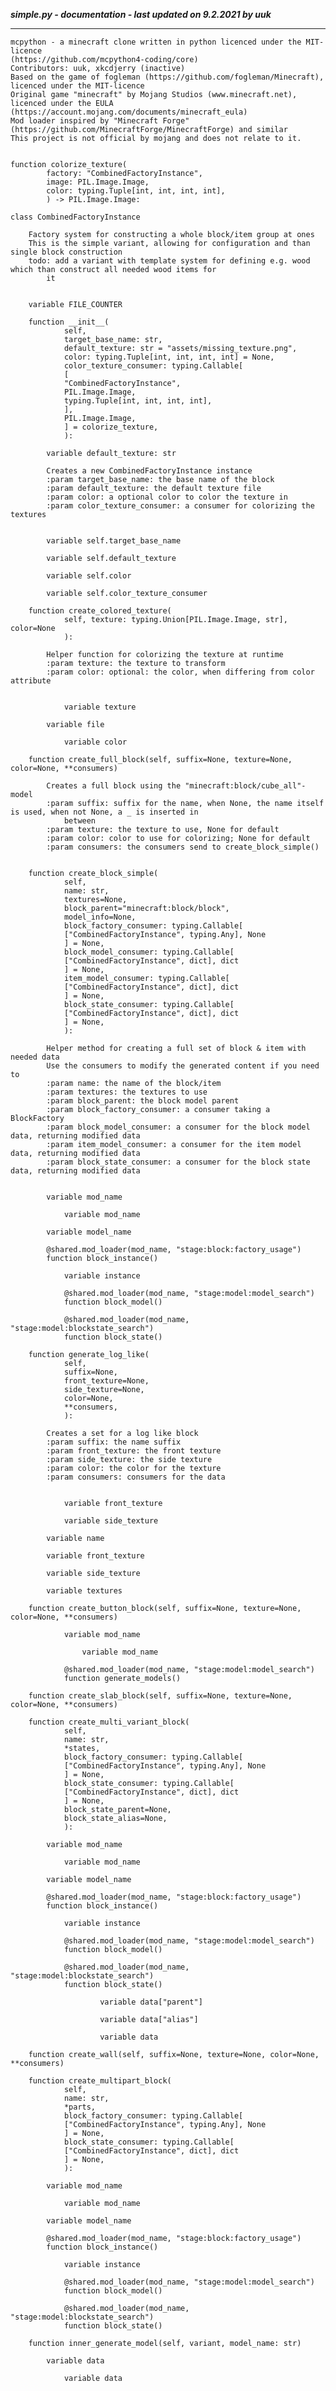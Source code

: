 ***simple.py - documentation - last updated on 9.2.2021 by uuk***
___

    mcpython - a minecraft clone written in python licenced under the MIT-licence 
    (https://github.com/mcpython4-coding/core)
    Contributors: uuk, xkcdjerry (inactive)
    Based on the game of fogleman (https://github.com/fogleman/Minecraft), licenced under the MIT-licence
    Original game "minecraft" by Mojang Studios (www.minecraft.net), licenced under the EULA
    (https://account.mojang.com/documents/minecraft_eula)
    Mod loader inspired by "Minecraft Forge" (https://github.com/MinecraftForge/MinecraftForge) and similar
    This project is not official by mojang and does not relate to it.


    function colorize_texture(
            factory: "CombinedFactoryInstance",
            image: PIL.Image.Image,
            color: typing.Tuple[int, int, int, int],
            ) -> PIL.Image.Image:

    class CombinedFactoryInstance
        
        Factory system for constructing a whole block/item group at ones
        This is the simple variant, allowing for configuration and than single block construction
        todo: add a variant with template system for defining e.g. wood which than construct all needed wood items for
            it


        variable FILE_COUNTER

        function __init__(
                self,
                target_base_name: str,
                default_texture: str = "assets/missing_texture.png",
                color: typing.Tuple[int, int, int, int] = None,
                color_texture_consumer: typing.Callable[
                [
                "CombinedFactoryInstance",
                PIL.Image.Image,
                typing.Tuple[int, int, int, int],
                ],
                PIL.Image.Image,
                ] = colorize_texture,
                ):

            variable default_texture: str
            
            Creates a new CombinedFactoryInstance instance
            :param target_base_name: the base name of the block
            :param default_texture: the default texture file
            :param color: a optional color to color the texture in
            :param color_texture_consumer: a consumer for colorizing the textures


            variable self.target_base_name

            variable self.default_texture

            variable self.color

            variable self.color_texture_consumer

        function create_colored_texture(
                self, texture: typing.Union[PIL.Image.Image, str], color=None
                ):
            
            Helper function for colorizing the texture at runtime
            :param texture: the texture to transform
            :param color: optional: the color, when differing from color attribute


                variable texture

            variable file

                variable color

        function create_full_block(self, suffix=None, texture=None, color=None, **consumers)
            
            Creates a full block using the "minecraft:block/cube_all"-model
            :param suffix: suffix for the name, when None, the name itself is used, when not None, a _ is inserted in
                between
            :param texture: the texture to use, None for default
            :param color: color to use for colorizing; None for default
            :param consumers: the consumers send to create_block_simple()


        function create_block_simple(
                self,
                name: str,
                textures=None,
                block_parent="minecraft:block/block",
                model_info=None,
                block_factory_consumer: typing.Callable[
                ["CombinedFactoryInstance", typing.Any], None
                ] = None,
                block_model_consumer: typing.Callable[
                ["CombinedFactoryInstance", dict], dict
                ] = None,
                item_model_consumer: typing.Callable[
                ["CombinedFactoryInstance", dict], dict
                ] = None,
                block_state_consumer: typing.Callable[
                ["CombinedFactoryInstance", dict], dict
                ] = None,
                ):
            
            Helper method for creating a full set of block & item with needed data
            Use the consumers to modify the generated content if you need to
            :param name: the name of the block/item
            :param textures: the textures to use
            :param block_parent: the block model parent
            :param block_factory_consumer: a consumer taking a BlockFactory
            :param block_model_consumer: a consumer for the block model data, returning modified data
            :param item_model_consumer: a consumer for the item model data, returning modified data
            :param block_state_consumer: a consumer for the block state data, returning modified data


            variable mod_name

                variable mod_name

            variable model_name

            @shared.mod_loader(mod_name, "stage:block:factory_usage")
            function block_instance()

                variable instance

                @shared.mod_loader(mod_name, "stage:model:model_search")
                function block_model()

                @shared.mod_loader(mod_name, "stage:model:blockstate_search")
                function block_state()

        function generate_log_like(
                self,
                suffix=None,
                front_texture=None,
                side_texture=None,
                color=None,
                **consumers,
                ):
            
            Creates a set for a log like block
            :param suffix: the name suffix
            :param front_texture: the front texture
            :param side_texture: the side texture
            :param color: the color for the texture
            :param consumers: consumers for the data


                variable front_texture

                variable side_texture

            variable name

            variable front_texture

            variable side_texture

            variable textures

        function create_button_block(self, suffix=None, texture=None, color=None, **consumers)

                variable mod_name

                    variable mod_name

                @shared.mod_loader(mod_name, "stage:model:model_search")
                function generate_models()

        function create_slab_block(self, suffix=None, texture=None, color=None, **consumers)

        function create_multi_variant_block(
                self,
                name: str,
                *states,
                block_factory_consumer: typing.Callable[
                ["CombinedFactoryInstance", typing.Any], None
                ] = None,
                block_state_consumer: typing.Callable[
                ["CombinedFactoryInstance", dict], dict
                ] = None,
                block_state_parent=None,
                block_state_alias=None,
                ):

            variable mod_name

                variable mod_name

            variable model_name

            @shared.mod_loader(mod_name, "stage:block:factory_usage")
            function block_instance()

                variable instance

                @shared.mod_loader(mod_name, "stage:model:model_search")
                function block_model()

                @shared.mod_loader(mod_name, "stage:model:blockstate_search")
                function block_state()

                        variable data["parent"]

                        variable data["alias"]

                        variable data

        function create_wall(self, suffix=None, texture=None, color=None, **consumers)

        function create_multipart_block(
                self,
                name: str,
                *parts,
                block_factory_consumer: typing.Callable[
                ["CombinedFactoryInstance", typing.Any], None
                ] = None,
                block_state_consumer: typing.Callable[
                ["CombinedFactoryInstance", dict], dict
                ] = None,
                ):

            variable mod_name

                variable mod_name

            variable model_name

            @shared.mod_loader(mod_name, "stage:block:factory_usage")
            function block_instance()

                variable instance

                @shared.mod_loader(mod_name, "stage:model:model_search")
                function block_model()

                @shared.mod_loader(mod_name, "stage:model:blockstate_search")
                function block_state()

        function inner_generate_model(self, variant, model_name: str)

            variable data

                variable data
